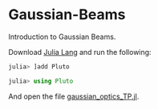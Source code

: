 # Gaussian-Beams

Introduction to Gaussian Beams.

Download [Julia Lang](https://julialang.org/downloads/) and run the following:

```julia
julia> ]add Pluto

julia> using Pluto
```

And open the file [gaussian_optics_TP.jl](gaussian_optics_TP.jl).

